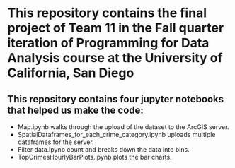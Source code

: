 # This repository contains the final project of Team 11 in the Fall quarter iteration of Programming for Data Analysis course at the University of California, San Diego

## This repository contains four jupyter notebooks that helped us make the code:
* Map.ipynb walks through the upload of the dataset to the ArcGIS server.
* SpatialDataframes_for_each_crime_category.ipynb uploads multiple dataframes for the server.
* Filter data.ipynb count and breaks down the data into bins.
* TopCrimesHourlyBarPlots.ipynb plots the bar charts.
